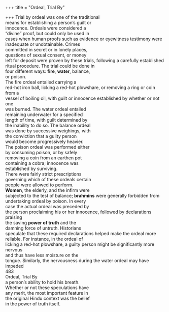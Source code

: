+++
title = "Ordeal, Trial By"

+++
Trial by ordeal was one of the traditional  
means for establishing a person’s guilt or  
innocence. Ordeals were considered a  
“divine” proof, but could only be used in  
cases when human proofs such as evidence or eyewitness testimony were  
inadequate or unobtainable. Crimes  
committed in secret or in lonely places,  
questions of sexual consent, or money  
left for deposit were proven by these trials, following a carefully established ritual procedure. The trial could be done in  
four different ways: **fire**, **water**, balance,  
or poison.  
The fire ordeal entailed carrying a  
red-hot iron ball, licking a red-hot plowshare, or removing a ring or coin from a  
vessel of boiling oil, with guilt or innocence established by whether or not one  
was burned. The water ordeal entailed  
remaining underwater for a specified  
length of time, with guilt determined by  
the inability to do so. The balance ordeal  
was done by successive weighings, with  
the conviction that a guilty person  
would become progressively heavier.  
The poison ordeal was performed either  
by consuming poison, or by safely  
removing a coin from an earthen pot  
containing a cobra; innocence was  
established by surviving.  
There were fairly strict prescriptions  
governing which of these ordeals certain  
people were allowed to perform.  
**Women**, the elderly, and the infirm were  
subjected to the test of balance; **brahmins** were generally forbidden from  
undertaking ordeal by poison. In every  
case the actual ordeal was preceded by  
the person proclaiming his or her innocence, followed by declarations praising  
the saving **power of truth** and the  
damning force of untruth. Historians  
speculate that these required declarations helped make the ordeal more reliable. For instance, in the ordeal of  
licking a red-hot plowshare, a guilty person might be significantly more nervous  
and thus have less moisture on the  
tongue. Similarly, the nervousness during the water ordeal may have impeded  
483  
Ordeal, Trial By  
a person’s ability to hold his breath.  
Whether or not these speculations have  
any merit, the most important feature in  
the original Hindu context was the belief  
in the power of truth itself.